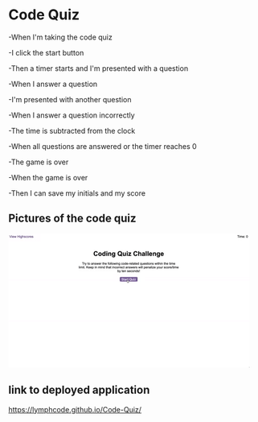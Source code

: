 # Code Quiz

-When I'm taking the code quiz

-I click the start button

-Then a timer starts and I'm presented with a question

-When I answer a question

-I'm presented with another question

-When I answer a question incorrectly

-The time is subtracted from the clock

-When all questions are answered or the timer reaches 0

-The game is over

-When the game is over

-Then I can save my initials and my score


## Pictures of the code quiz

![screenshot](https://github.com/LymphCode/Code-Quiz/blob/main/assets/images/04-web-apis-homework-demo.gif)


## link to deployed application

https://lymphcode.github.io/Code-Quiz/
